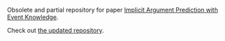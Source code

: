 Obsolete and partial repository for paper [Implicit Argument Prediction with Event Knowledge](https://arxiv.org/abs/1802.07226).

Check out [the updated repository](https://github.com/pxch/event_imp_arg).
